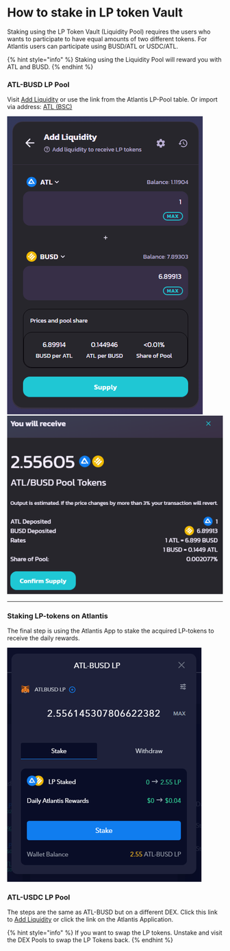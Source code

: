 # How to stake in LP token Vault

Staking using the LP Token Vault (Liquidity Pool) requires the users who wants to participate to have equal amounts of two different tokens. For Atlantis users can participate using BUSD/ATL or USDC/ATL.



{% hint style="info" %}
Staking using the Liquidity Pool will reward you with ATL and BUSD.
{% endhint %}

### ATL-BUSD LP Pool

Visit [Add Liquidity](https://pancakeswap.finance/add/0x1fD991fb6c3102873ba68a4e6e6a87B3a5c10271/0xe9e7CEA3DedcA5984780Bafc599bD69ADd087D56) or use the link from the Atlantis LP-Pool table. Or import via address: [ATL (BSC)](https://bscscan.com/token/0x1fd991fb6c3102873ba68a4e6e6a87b3a5c10271)



![](<../../.gitbook/assets/image (5).png>)![](<../../.gitbook/assets/image (3).png>)

****

### **Staking LP-tokens on Atlantis**

The final step is using the Atlantis App to stake the acquired LP-tokens to receive the daily rewards.

![](<../../.gitbook/assets/image (2).png>)

###

### ATL-USDC LP Pool

The steps are the same as ATL-BUSD but on a different DEX. Click this link to [Add Liquidity](https://quickswap.exchange/#/add/0x0b68782eFF3177f1F9240B64A7e2F8E0497e2454/0x2791Bca1f2de4661ED88A30C99A7a9449Aa84174) or click the link on the Atlantis Application.



{% hint style="info" %}
If you want to swap the LP tokens. Unstake and visit the DEX Pools to swap the LP Tokens back.
{% endhint %}

